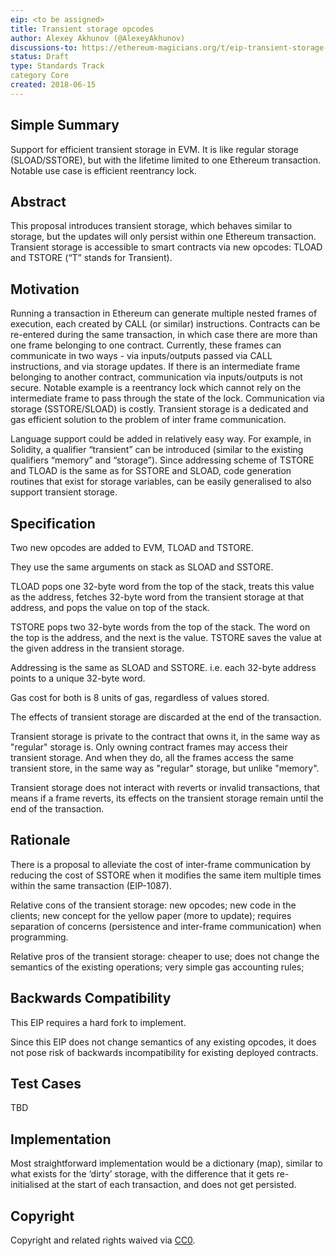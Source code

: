 ```yaml
---
eip: <to be assigned>
title: Transient storage opcodes
author: Alexey Akhunov (@AlexeyAkhunov)
discussions-to: https://ethereum-magicians.org/t/eip-transient-storage-opcodes/553
status: Draft
type: Standards Track
category Core
created: 2018-06-15
---
```


<!--You can leave these HTML comments in your merged EIP and delete the visible duplicate text guides, they will not appear and may be helpful to refer to if you edit it again. This is the suggested template for new EIPs. Note that an EIP number will be assigned by an editor. When opening a pull request to submit your EIP, please use an abbreviated title in the filename, `eip-draft_title_abbrev.md`. The title should be 44 characters or less.-->

## Simple Summary
<!--"If you can't explain it simply, you don't understand it well enough." Provide a simplified and layman-accessible explanation of the EIP.-->
Support for efficient transient storage in EVM. It is like regular storage (SLOAD/SSTORE), but with the lifetime limited to one Ethereum transaction.
Notable use case is efficient reentrancy lock.

## Abstract
<!--A short (~200 word) description of the technical issue being addressed.-->
This proposal introduces transient storage, which behaves similar to storage,
but the updates will only persist within one Ethereum transaction. Transient storage is accessible to smart contracts via new opcodes: TLOAD and TSTORE (“T” stands for Transient).

## Motivation
<!--The motivation is critical for EIPs that want to change the Ethereum protocol. It should clearly explain why the existing protocol specification is inadequate to address the problem that the EIP solves. EIP submissions without sufficient motivation may be rejected outright.-->
Running a transaction in Ethereum can generate multiple nested frames of execution, each created by CALL (or similar) instructions.
Contracts can be re-entered during the same transaction, in which case there are more than one frame belonging to one contract.
Currently, these frames can communicate in two ways - via inputs/outputs passed via CALL instructions, and via storage updates.
If there is an intermediate frame belonging to another contract, communication via inputs/outputs is not secure. Notable example is a reentrancy lock which cannot rely on the intermediate frame to pass through the state of the lock.
Communication via storage (SSTORE/SLOAD) is costly. Transient storage is a dedicated and gas efficient solution to the problem of inter frame communication.

Language support could be added in relatively easy way. For example, in Solidity, a qualifier “transient” can be introduced (similar to the existing qualifiers “memory” and “storage”). Since addressing scheme of TSTORE and TLOAD is the same as for SSTORE and SLOAD, code generation routines that exist for storage variables, can be easily generalised to also support transient storage.

## Specification
<!--The technical specification should describe the syntax and semantics of any new feature. The specification should be detailed enough to allow competing, interoperable implementations for any of the current Ethereum platforms (go-ethereum, parity, cpp-ethereum, ethereumj, ethereumjs, and [others](https://github.com/ethereum/wiki/wiki/Clients)).-->
Two new opcodes are added to EVM, TLOAD and TSTORE.

They use the same arguments on stack as SLOAD and SSTORE.

TLOAD pops one 32-byte word from the top of the stack, treats this value as the address, fetches 32-byte word from the transient storage at that address, and pops the value on top of the stack.

TSTORE pops two 32-byte words from the top of the stack. The word on the top is the address, and the next is the value. TSTORE saves the value at the given address in the transient storage.

Addressing is the same as SLOAD and SSTORE. i.e. each 32-byte address points to a unique 32-byte word.

Gas cost for both is 8 units of gas, regardless of values stored.

The effects of transient storage are discarded at the end of the transaction.

Transient storage is private to the contract that owns it, in the same way as "regular" storage is. Only owning contract frames may access their transient storage. And when they do, all the frames access the same transient store, in the same way as "regular" storage, but unlike "memory".

Transient storage does not interact with reverts or invalid transactions, that means if a frame reverts, its effects on the transient storage remain until the end of the transaction.

## Rationale
<!--The rationale fleshes out the specification by describing what motivated the design and why particular design decisions were made. It should describe alternate designs that were considered and related work, e.g. how the feature is supported in other languages. The rationale may also provide evidence of consensus within the community, and should discuss important objections or concerns raised during discussion.-->
There is a proposal to alleviate the cost of inter-frame communication by reducing the cost of SSTORE when it modifies the same item multiple times within the same transaction (EIP-1087).

Relative cons of the transient storage: new opcodes; new code in the clients; new concept for the yellow paper (more to update); requires separation of concerns (persistence and inter-frame communication) when programming.

Relative pros of the transient storage:  cheaper to use; does not change the semantics of the existing operations; very simple gas accounting rules;

## Backwards Compatibility
<!--All EIPs that introduce backwards incompatibilities must include a section describing these incompatibilities and their severity. The EIP must explain how the author proposes to deal with these incompatibilities. EIP submissions without a sufficient backwards compatibility treatise may be rejected outright.-->
This EIP requires a hard fork to implement.

Since this EIP does not change semantics of any existing opcodes, it does not pose risk of backwards incompatibility for existing deployed contracts.

## Test Cases
<!--Test cases for an implementation are mandatory for EIPs that are affecting consensus changes. Other EIPs can choose to include links to test cases if applicable.-->
TBD

## Implementation
<!--The implementations must be completed before any EIP is given status "Final", but it need not be completed before the EIP is accepted. While there is merit to the approach of reaching consensus on the specification and rationale before writing code, the principle of "rough consensus and running code" is still useful when it comes to resolving many discussions of API details.-->
Most straightforward implementation would be a dictionary (map), similar to what exists for the ‘dirty’ storage, with the difference that it gets re-initialised at the start of each transaction, and does not get persisted.

## Copyright
Copyright and related rights waived via [CC0](https://creativecommons.org/publicdomain/zero/1.0/).
